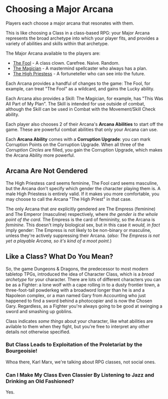 # Choosing a Major Arcana

Players each choose a major arcana that resonates with them.

This is like choosing a Class in a class-based RPG: your Major Arcana represents the broad archetype
into which your player fits, and provides a variety of abilities and skills within that archetype.

The Major Arcana available to the players are:

* [The Fool](./arcana/0_the_fool.md) - A class clown. Carefree. Naive. Random.
* [The Magician](./generated/magician.md) - A mastermind spellcaster who always has a plan.
* [The High Priestess](./arcana/2_the_high_priestess.md) - A fortuneteller who can see into the future.

Each Arcana provides a handful of changes to the game: The Fool, for example, can treat "The Fool" as a wildcard, and gains the Lucky ability.

Each Arcana also provides a Skill: The Magician, for example, has "This Was All Part of My Plan". The Skill is intended for use outside of combat, although the Skill can be used in Combat with the Movement/Skill Check ability.

Each player also chooses 2 of their Arcana's **Arcana Abilities** to start off the game. These are powerful combat abilities that only your Arcana can use.

Each **Arcana Ability** comes with a **Corruption Upgrade**: you can mark Corruption Points on the Corruption Upgrade.
When all three of the _Corruption Circles_ are filled, you gain the Corruption Upgrade, which makes the Arcana Ability more powerful.

## Arcana Are Not Gendered

The High Priestess card seems feminine, The Fool card seems masculine, but the Arcana don't specify which gender the character playing them is.
A male High Priestess is entirely valid. If it makes you more comfortable, you may choose to call the Arcana "The High Priest" in that case.

The only Arcana that _are_ explicitly gendered are The Empress (feminine) and The Emperor (masculine) respectively, where _the gender is the whole point of the card_. The Empress is the card of femininity, so the Arcana is _feminine_. This doesn't imply biological sex, but in this case it _would, in fact_ imply
gender: The Empress is not likely to be non-binary or masculine, unless they're actively suppressing their Arcana. (_also: The Empress is not yet a playable Arcana,
so it's kind of a moot point._)

## Like a Class? What Do You Mean?

So, the game Dungeons & Dragons, the predecessor to most modern tabletop TPGs, introduced the idea of Character Class, which is
a _broad archetype_ for your character. There are lots of different characters you can be as a Fighter: a lone wolf with a cape
rolling in to a dusty frontier town, a three-foot-tall powderkeg with a broadword longer than he is and a Napoleon complex, or
a man named Gary from Accounting who just happened to find a sword behind a photocopier and is now the Chosen Gary.
Regardless, as a Fighter you're always going to be good at swinging a sword and smashing up goblins.

Class indicates _some things_ about your character, like what abilities are avilable to them when they fight,
but you're free to interpret any other details not otherwise specified.

### But Class Leads to Exploitation of the Proletariat by the Bourgeoisie!

Whoa there, Karl Marx, we're talking about RPG classes, not social ones.

### Can I Make My Class Even Classier By Listening to Jazz and Drinking an Old Fashioned?

Yes.



<!--
The initial run of the Major Arcana used exactly the first six cards and included:

* The Empress (A mama bear who hits like a truck when her allies are in danger),
* The Emperor (A charismatic leader with socks, sandals, and a wallet full of utility skills)
* The Hierophant (A bookish nerd who's armor is his speed)

then, I thought those seemed boring and replaced them with:

* The Lovers (pairs)
* Strength (they brought a lion)
* * Death (???)

however, ultimately I'd like to make sure that the game feels balanced and playable with just the first three classes before I add any more.
-->
